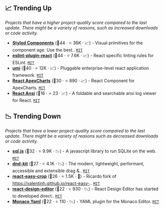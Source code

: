## 📈 Trending Up

_Projects that have a higher project-quality score compared to the last update. There might be a variety of reasons, such as increased downloads or code activity._

- <b><a href="https://github.com/styled-components/styled-components">Styled Components</a></b> (🥇44 ·  ⭐ 36K · 📈) - Visual primitives for the component age. Use the best.. <code><a href="http://bit.ly/34MBwT8">MIT</a></code>
- <b><a href="https://github.com/yannickcr/eslint-plugin-react">eslint-plugin-react</a></b> (🥇44 ·  ⭐ 7.6K · 📈) - React specific linting rules for ESLint. <code><a href="http://bit.ly/34MBwT8">MIT</a></code>
- <b><a href="https://github.com/umijs/umi">umi</a></b> (🥈40 ·  ⭐ 12K · 📈) - Pluggable enterprise-level react application framework. <code><a href="http://bit.ly/34MBwT8">MIT</a></code>
- <b><a href="https://github.com/apexcharts/react-apexcharts">React ApexCharts</a></b> (🥉30 ·  ⭐ 890 · 📈) - React Component for ApexCharts. <code><a href="http://bit.ly/34MBwT8">MIT</a></code>
- <b><a href="https://github.com/RaoHai/react-ansi">React Ansi</a></b> (🥉16 ·  ⭐ 23 · 📈) - A foldable and searchable ansi log viewer for React. <code><a href="http://bit.ly/34MBwT8">MIT</a></code>

## 📉 Trending Down

_Projects that have a lower project-quality score compared to the last update. There might be a variety of reasons such as decreased downloads or code activity._

- <b><a href="https://github.com/sql-js/sql.js">sql.js</a></b> (🥉32 ·  ⭐ 9.9K · 📉) - A javascript library to run SQLite on the web. <code><a href="http://bit.ly/34MBwT8">MIT</a></code>
- <b><a href="https://github.com/clauderic/dnd-kit">dnd-kit</a></b> (🥉27 ·  ⭐ 4.1K · 📉) - The modern, lightweight, performant, accessible and extensible drag &.. <code><a href="http://bit.ly/34MBwT8">MIT</a></code>
- <b><a href="https://github.com/ricardo-ch/react-easy-crop">react-easy-crop</a></b> (🥉26 ·  ⭐ 1.5K · 🐣) - Ricardo fork of https://valentinh.github.io/react-easy-.. <code><a href="http://bit.ly/34MBwT8">MIT</a></code>
- <b><a href="https://github.com/salgum1114/react-design-editor">react-design-editor</a></b> (🥉22 ·  ⭐ 930 · 📉) - React Design Editor has started to developed direct.. <code><a href="http://bit.ly/34MBwT8">MIT</a></code>
- <b><a href="https://github.com/remcohaszing/monaco-yaml">Monaco Yaml</a></b> (🥉22 ·  ⭐ 110 · 📉) - YAML plugin for the Monaco Editor. <code><a href="http://bit.ly/34MBwT8">MIT</a></code>

